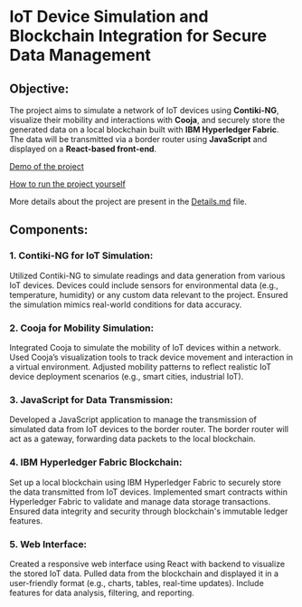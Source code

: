 # IoT Device Simulation and Blockchain Integration for Secure Data Management
## Objective:
The project aims to simulate a network of IoT devices using **Contiki-NG**, visualize their mobility and interactions with **Cooja**, and securely store the generated data on a local blockchain built with **IBM Hyperledger Fabric**. The data will be transmitted via a border router using **JavaScript** and displayed on a **React-based front-end**.

[Demo of the project](https://www.youtube.com/playlist?list=PLLLP8VwPMc6rl767dfvVoxLUbXBNCG8rM)

[How to run the project yourself](https://github.com/dheerajd5/blockchain-iot-project-/blob/main/RUN.md)

More details about the project are present in the [Details.md](https://github.com/dheerajd5/blockchain-iot-project-/blob/main/DETAILS.md) file.

## Components:
### 1. Contiki-NG for IoT Simulation:
Utilized Contiki-NG to simulate readings and data generation from various IoT devices.
Devices could include sensors for environmental data (e.g., temperature, humidity) or any custom data relevant to the project.
Ensured the simulation mimics real-world conditions for data accuracy.

### 2. Cooja for Mobility Simulation:
Integrated Cooja to simulate the mobility of IoT devices within a network.
Used Cooja’s visualization tools to track device movement and interaction in a virtual environment.
Adjusted mobility patterns to reflect realistic IoT device deployment scenarios (e.g., smart cities, industrial IoT).

### 3. JavaScript for Data Transmission:
Developed a JavaScript application to manage the transmission of simulated data from IoT devices to the border router.
The border router will act as a gateway, forwarding data packets to the local blockchain.

### 4. IBM Hyperledger Fabric Blockchain:
Set up a local blockchain using IBM Hyperledger Fabric to securely store the data transmitted from IoT devices.
Implemented smart contracts within Hyperledger Fabric to validate and manage data storage transactions.
Ensured data integrity and security through blockchain's immutable ledger features.

### 5. Web Interface:
Created a responsive web interface using React with backend to visualize the stored IoT data.
Pulled data from the blockchain and displayed it in a user-friendly format (e.g., charts, tables, real-time updates).
Include features for data analysis, filtering, and reporting.

